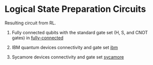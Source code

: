 # Logical State Preparation Circuits

Resulting circuit from RL.

1. Fully connected qubits with the standard gate set (H, S, and CNOT gates) in [fully-connected](fully-connected)

2. IBM quantum devices connectivity and gate set [ibm](ibm)

3. Sycamore devices connectivity and gate set [sycamore](sycamore)
